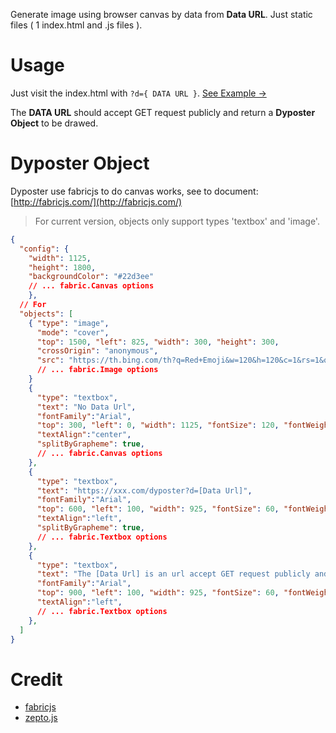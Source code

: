 
Generate image using browser canvas by data from **Data URL**. Just static files ( 1 index.html and .js files ).

# Usage

Just visit the index.html with ```?d={ DATA URL }```. [See Example →](https://hal-f.cn/lab/dyposter?)

The **DATA URL** should accept GET request publicly and return a **Dyposter Object** to be drawed.


# Dyposter Object

Dyposter use fabricjs to do canvas works, see to document: [http://fabricjs.com/](http://fabricjs.com/)

> For current version, objects only support types 'textbox' and 'image'.

```json
{
  "config": {
    "width": 1125,
    "height": 1800,
    "backgroundColor": "#22d3ee"
    // ... fabric.Canvas options
    },
  // For 
  "objects": [
    { "type": "image",
      "mode": "cover",
      "top": 1500, "left": 825, "width": 300, "height": 300,
      "crossOrigin": "anonymous",
      "src": "https://th.bing.com/th?q=Red+Emoji&w=120&h=120&c=1&rs=1&qlt=90&cb=1&dpr=2&pid=InlineBlock&mkt=en-US&cc=US&setlang=en&adlt=moderate&t=1&mw=247"
      // ... fabric.Image options
    }
    {
      "type": "textbox",
      "text": "No Data Url",
      "fontFamily":"Arial",
      "top": 300, "left": 0, "width": 1125, "fontSize": 120, "fontWeight": 400,
      "textAlign":"center",
      "splitByGrapheme": true,
      // ... fabric.Canvas options
    },
    {
      "type": "textbox",
      "text": "https://xxx.com/dyposter?d=[Data Url]",
      "fontFamily":"Arial",
      "top": 600, "left": 100, "width": 925, "fontSize": 60, "fontWeight": 400,
      "textAlign":"left",
      "splitByGrapheme": true,
      // ... fabric.Textbox options
    },
    {
      "type": "textbox",
      "text": "The [Data Url] is an url accept GET request publicly and return a [Config Object], which will be drawed.",
      "fontFamily":"Arial",
      "top": 900, "left": 100, "width": 925, "fontSize": 60, "fontWeight": 400,
      "textAlign":"left",
      // ... fabric.Textbox options
    },
  ]
}

```

# Credit

- [fabricjs](https://github.com/fabricjs/fabric.js)
- [zepto.js](https://zeptojs.com/)

